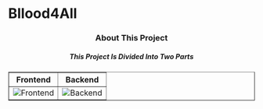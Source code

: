 # Bllood4All
<h3 align="center">About This Project</h3>
<h5 align="center">This Project Is Divided Into Two Parts</h5>

<center>
    <table border="1" align="center" width="150%">
        <thead>
            <tr>
                <th>Frontend</th>
                <th>Backend</th>
            </tr>
        </thead>
        <tbody>
            <tr>
                <td><img src="https://via.placeholder.com/100x100?text=Frontend" alt="Frontend"></td>
                <td><img src="https://via.placeholder.com/100x100?text=Backend" alt="Backend"></td>
            </tr>
            <!-- Add more rows here if needed -->
        </tbody>
    </table>
</center>
